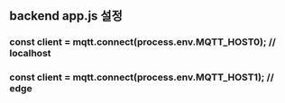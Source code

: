 ## backend app.js 설정
### const client = mqtt.connect(process.env.MQTT_HOST0); // localhost 
### const client = mqtt.connect(process.env.MQTT_HOST1); // edge